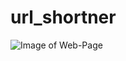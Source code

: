 # url_shortner

![Image of Web-Page](https://github.com/zootedb0t/url_shortner/blob/main/resource/readme.png)
